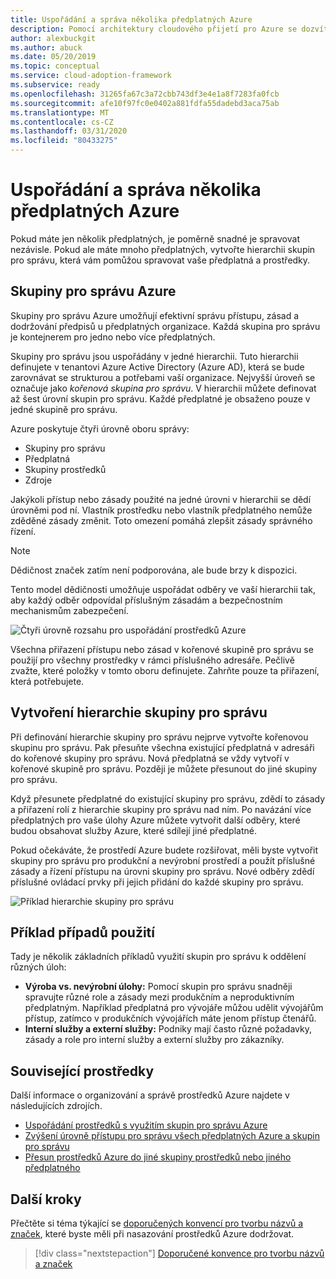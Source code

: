 ```yaml
---
title: Uspořádání a správa několika předplatných Azure
description: Pomocí architektury cloudového přijetí pro Azure se dozvíte, jak vytvořit hierarchii skupiny pro správu, která zjednodušuje správu předplatných a prostředků.
author: alexbuckgit
ms.author: abuck
ms.date: 05/20/2019
ms.topic: conceptual
ms.service: cloud-adoption-framework
ms.subservice: ready
ms.openlocfilehash: 31265fa67c3a72cbb743df3e4e1a8f7283fa0fcb
ms.sourcegitcommit: afe10f97fc0e0402a881fdfa55dadebd3aca75ab
ms.translationtype: MT
ms.contentlocale: cs-CZ
ms.lasthandoff: 03/31/2020
ms.locfileid: "80433275"
---
```

# <a name="organize-and-manage-multiple-azure-subscriptions"></a>Uspořádání a správa několika předplatných Azure

Pokud máte jen několik předplatných, je poměrně snadné je spravovat nezávisle. Pokud ale máte mnoho předplatných, vytvořte hierarchii skupin pro správu, která vám pomůžou spravovat vaše předplatná a prostředky.

## <a name="azure-management-groups"></a>Skupiny pro správu Azure

Skupiny pro správu Azure umožňují efektivní správu přístupu, zásad a dodržování předpisů u předplatných organizace. Každá skupina pro správu je kontejnerem pro jedno nebo více předplatných.

Skupiny pro správu jsou uspořádány v jedné hierarchii. Tuto hierarchii definujete v tenantovi Azure Active Directory (Azure AD), která se bude zarovnávat se strukturou a potřebami vaší organizace. Nejvyšší úroveň se označuje jako *kořenová skupina pro správu*. V hierarchii můžete definovat až šest úrovní skupin pro správu. Každé předplatné je obsaženo pouze v jedné skupině pro správu.

Azure poskytuje čtyři úrovně oboru správy:

- Skupiny pro správu
- Předplatná
- Skupiny prostředků
- Zdroje

Jakýkoli přístup nebo zásady použité na jedné úrovni v hierarchii se dědí úrovněmi pod ní. Vlastník prostředku nebo vlastník předplatného nemůže zděděné zásady změnit. Toto omezení pomáhá zlepšit zásady správného řízení.

> [!NOTE]
> Dědičnost značek zatím není podporována, ale bude brzy k dispozici.

Tento model dědičnosti umožňuje uspořádat odběry ve vaší hierarchii tak, aby každý odběr odpovídal příslušným zásadám a bezpečnostním mechanismům zabezpečení.

![Čtyři úrovně rozsahu pro uspořádání prostředků Azure](../../ready/azure-setup-guide/media/organize-resources/scope-levels.png)

Všechna přiřazení přístupu nebo zásad v kořenové skupině pro správu se použijí pro všechny prostředky v rámci příslušného adresáře. Pečlivě zvažte, které položky v tomto oboru definujete. Zahrňte pouze ta přiřazení, která potřebujete.

## <a name="create-your-management-group-hierarchy"></a>Vytvoření hierarchie skupiny pro správu

Při definování hierarchie skupiny pro správu nejprve vytvořte kořenovou skupinu pro správu. Pak přesuňte všechna existující předplatná v adresáři do kořenové skupiny pro správu. Nová předplatná se vždy vytvoří v kořenové skupině pro správu. Později je můžete přesunout do jiné skupiny pro správu.

Když přesunete předplatné do existující skupiny pro správu, zdědí to zásady a přiřazení rolí z hierarchie skupiny pro správu nad ním. Po navázání více předplatných pro vaše úlohy Azure můžete vytvořit další odběry, které budou obsahovat služby Azure, které sdílejí jiné předplatné.

Pokud očekáváte, že prostředí Azure budete rozšiřovat, měli byste vytvořit skupiny pro správu pro produkční a nevýrobní prostředí a použít příslušné zásady a řízení přístupu na úrovni skupiny pro správu. Nové odběry zdědí příslušné ovládací prvky při jejich přidání do každé skupiny pro správu.

![Příklad hierarchie skupiny pro správu](../../_images/ready/management-group-hierarchy-v2.png)

## <a name="example-use-cases"></a>Příklad případů použití

Tady je několik základních příkladů využití skupin pro správu k oddělení různých úloh:

- **Výroba vs. nevýrobní úlohy:** Pomocí skupin pro správu snadněji spravujte různé role a zásady mezi produkčním a neproduktivním předplatným. Například předplatná pro vývojáře můžou udělit vývojářům přístup, zatímco v produkčních vývojářích máte jenom přístup čtenářů.
- **Interní služby a externí služby:** Podniky mají často různé požadavky, zásady a role pro interní služby a externí služby pro zákazníky.

## <a name="related-resources"></a>Související prostředky

Další informace o organizování a správě prostředků Azure najdete v následujících zdrojích.

- [Uspořádání prostředků s využitím skupin pro správu Azure](https://docs.microsoft.com/azure/governance/management-groups)
- [Zvýšení úrovně přístupu pro správu všech předplatných Azure a skupin pro správu](https://docs.microsoft.com/azure/role-based-access-control/elevate-access-global-admin)
- [Přesun prostředků Azure do jiné skupiny prostředků nebo jiného předplatného](https://docs.microsoft.com/azure/azure-resource-manager/resource-group-move-resources)

## <a name="next-steps"></a>Další kroky

Přečtěte si téma týkající se [doporučených konvencí pro tvorbu názvů a značek](./naming-and-tagging.md), které byste měli při nasazování prostředků Azure dodržovat.

> [!div class="nextstepaction"]
> [Doporučené konvence pro tvorbu názvů a značek](./naming-and-tagging.md)
